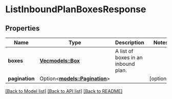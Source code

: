 # ListInboundPlanBoxesResponse

## Properties

Name | Type | Description | Notes
------------ | ------------- | ------------- | -------------
**boxes** | [**Vec<models::Box>**](Box.md) | A list of boxes in an inbound plan. | 
**pagination** | Option<[**models::Pagination**](Pagination.md)> |  | [optional]

[[Back to Model list]](../README.md#documentation-for-models) [[Back to API list]](../README.md#documentation-for-api-endpoints) [[Back to README]](../README.md)


